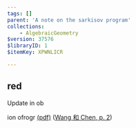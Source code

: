 ```yaml
---
tags: []
parent: 'A note on the sarkisov program'
collections:
    - AlgebraicGeometry
$version: 37576
$libraryID: 1
$itemKey: XPWNLICR

---
```

red
-----------
Update in ob

ion ofrogr
<a href="zotero://open-pdf/library/items/G4BKVA2X?page=2&#x26;annotation=Q7ILHCWS">(pdf)</a></a> (<a href="zotero://select/library/items/GLXUZZJT">Wang 和 Chen, p. 2</a>)
